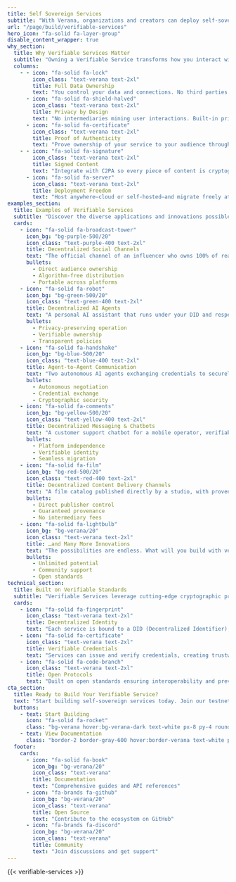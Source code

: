 ```yaml
---
title: Self Sovereign Services
subtitle: "With Verana, organizations and creators can deploy self-sovereign verifiable services and stay in full control of identity, data, and distribution."
url: "/page/build/verifiable-services"
hero_icon: "fa-solid fa-layer-group"
disable_content_wrapper: true
why_section:
  title: Why Verifiable Services Matter
  subtitle: "Owning a Verifiable Service transforms how you interact with digital ecosystems"
  columns:
    - - icon: "fa-solid fa-lock"
        icon_class: "text-verana text-2xl"
        title: Full Data Ownership
        text: "You control your data and connections. No third parties can access, manipulate, or monetize your information without consent."
      - icon: "fa-solid fa-shield-halved"
        icon_class: "text-verana text-2xl"
        title: Privacy by Design
        text: "No intermediaries mining user interactions. Built-in privacy protections keep communications confidential."
      - icon: "fa-solid fa-certificate"
        icon_class: "text-verana text-2xl"
        title: Proof of Authenticity
        text: "Prove ownership of your service to your audience through cryptographic verification that can't be faked."
    - - icon: "fa-solid fa-signature"
        icon_class: "text-verana text-2xl"
        title: Signed Content
        text: "Integrate with C2PA so every piece of content is cryptographically signed by your DID, preventing deepfakes."
      - icon: "fa-solid fa-server"
        icon_class: "text-verana text-2xl"
        title: Deployment Freedom
        text: "Host anywhere—cloud or self-hosted—and migrate freely at any time. No vendor lock-in or platform dependencies."
examples_section:
  title: Examples of Verifiable Services
  subtitle: "Discover the diverse applications and innovations possible with self-sovereign verifiable services"
  cards:
    - icon: "fa-solid fa-broadcast-tower"
      icon_bg: "bg-purple-500/20"
      icon_class: "text-purple-400 text-2xl"
      title: Decentralized Social Channels
      text: "The official channel of an influencer who owns 100% of reach, audience data, and content distribution."
      bullets:
        - Direct audience ownership
        - Algorithm-free distribution
        - Portable across platforms
    - icon: "fa-solid fa-robot"
      icon_bg: "bg-green-500/20"
      icon_class: "text-green-400 text-2xl"
      title: Decentralized AI Agents
      text: "A personal AI assistant that runs under your DID and respects your privacy, with verifiable ownership and policies."
      bullets:
        - Privacy-preserving operation
        - Verifiable ownership
        - Transparent policies
    - icon: "fa-solid fa-handshake"
      icon_bg: "bg-blue-500/20"
      icon_class: "text-blue-400 text-2xl"
      title: Agent-to-Agent Communication
      text: "Two autonomous AI agents exchanging credentials to securely negotiate a contract without human intervention."
      bullets:
        - Autonomous negotiation
        - Credential exchange
        - Cryptographic security
    - icon: "fa-solid fa-comments"
      icon_bg: "bg-yellow-500/20"
      icon_class: "text-yellow-400 text-2xl"
      title: Decentralized Messaging & Chatbots
      text: "A customer support chatbot for a mobile operator, verifiable and portable across different platforms."
      bullets:
        - Platform independence
        - Verifiable identity
        - Seamless migration
    - icon: "fa-solid fa-film"
      icon_bg: "bg-red-500/20"
      icon_class: "text-red-400 text-2xl"
      title: Decentralized Content Delivery Channels
      text: "A film catalog published directly by a studio, with provenance guaranteed and no intermediary gatekeepers."
      bullets:
        - Direct publisher control
        - Guaranteed provenance
        - No intermediary fees
    - icon: "fa-solid fa-lightbulb"
      icon_bg: "bg-verana/20"
      icon_class: "text-verana text-2xl"
      title: …and Many More Innovations
      text: "The possibilities are endless. What will you build with verifiable services? Join the community and start exploring."
      bullets:
        - Unlimited potential
        - Community support
        - Open standards
technical_section:
  title: Built on Verifiable Standards
  subtitle: "Verifiable Services leverage cutting-edge cryptographic protocols and decentralized identity standards"
  cards:
    - icon: "fa-solid fa-fingerprint"
      icon_class: "text-verana text-2xl"
      title: Decentralized Identity
      text: "Each service is bound to a DID (Decentralized Identifier), ensuring verifiable ownership and control."
    - icon: "fa-solid fa-certificate"
      icon_class: "text-verana text-2xl"
      title: Verifiable Credentials
      text: "Services can issue and verify credentials, creating trustworthy interactions without intermediaries."
    - icon: "fa-solid fa-code-branch"
      icon_class: "text-verana text-2xl"
      title: Open Protocols
      text: "Built on open standards ensuring interoperability and preventing vendor lock-in."
cta_section:
  title: Ready to Build Your Verifiable Service?
  text: "Start building self-sovereign services today. Join our testnet and explore the possibilities of verifiable digital interactions."
  buttons:
    - text: Start Building
      icon: "fa-solid fa-rocket"
      class: "bg-verana hover:bg-verana-dark text-white px-8 py-4 rounded-xl font-semibold text-lg transition-all duration-200 hover:scale-105 flex items-center space-x-2"
    - text: View Documentation
      class: "border-2 border-gray-600 hover:border-verana text-white px-8 py-4 rounded-xl font-semibold text-lg transition-all duration-200 hover:scale-105"
  footer:
    cards:
      - icon: "fa-solid fa-book"
        icon_bg: "bg-verana/20"
        icon_class: "text-verana"
        title: Documentation
        text: "Comprehensive guides and API references"
      - icon: "fa-brands fa-github"
        icon_bg: "bg-verana/20"
        icon_class: "text-verana"
        title: Open Source
        text: "Contribute to the ecosystem on GitHub"
      - icon: "fa-brands fa-discord"
        icon_bg: "bg-verana/20"
        icon_class: "text-verana"
        title: Community
        text: "Join discussions and get support"
---
```


{{< verifiable-services >}}
